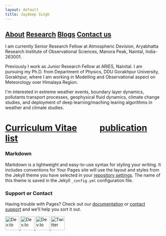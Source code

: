 ```yaml
---
layout: default
title: Jaydeep Singh
---
```


## [About](https://jaydeeptindori.github.io/)  [Research](https://www.researchgate.net/profile/Jaydeep_Singh4) [Blogs](https://www.facebook.com/)  [Contact us](contact.html)


I am currently Senior Research Fellow at Atmospheric Devision, Aryabhatta Research Institute of Observational Sciences, Manora Peak, Naintal, India-263001.

Previously I work as Junior Research Fellow at ARIES, Nainital. I am pursuing my Ph.D. from Department of Physics, DDU Gorakhpur University, Gorakhpur, where I am working in Modelling and Observational aspect on Meteorology over Himalaya Region. 

I'm interested in extreme weather events, boundary layer dynamics, pollutants transport processes, geophysical fluid dynamics, climate change studies, and deployment of deep learning/maching learing algorithms in weather and climate studies.

# [Curriculum Vitae](cv_jaydeep_singh.pdf) &nbsp;&nbsp;&nbsp;&nbsp; &nbsp;&nbsp;&nbsp;&nbsp; [publication list](publications.html)


### Markdown

Markdown is a lightweight and easy-to-use syntax for styling your writing. It includes conventions for
Your Pages site will use the layout and styles from the Jekyll theme you have selected in your [repository settings](https://github.com/jaydeeptindori/jaydeeptindori.github.io/settings). The name of this theme is saved in the Jekyll `_config.yml` configuration file.

### Support or Contact

Having trouble with Pages? Check out our [documentation](https://docs.github.com/categories/github-pages-basics/) or [contact support](https://github.com/contact) and we’ll help you sort it out.



<p align="left">
  <a href="https://www.facebook.com/jtindori">
    <img src="https://www.flaticon.com/svg/static/icons/svg/20/20673.svg" alt="Dev.to" height="45" />
  </a>

<a href="https://www.researchgate.net/profile/Jaydeep_Singh4">
    <img src="https://cdn.icon-icons.com/icons2/2108/PNG/512/researchgate_icon_130843.png" alt="Dev.to" height="45" />
  </a>

<a href="https://github.com/jaydeeptindori">
    <img src="https://www.flaticon.com/svg/static/icons/svg/25/25231.svg" alt="Dev.to" height="45" />
  </a>



<a href="https://twitter.com/jaydeeptindori">
    <img src="https://user-images.githubusercontent.com/16360374/87503304-b5cf5500-c618-11ea-88ad-eebb40f570b2.png" alt="Twitter" height="45" />
  </a>
</p>






